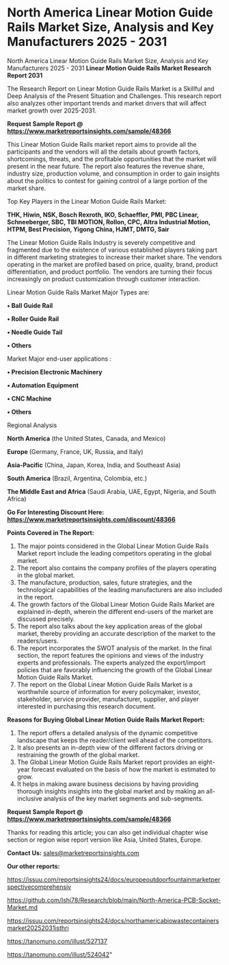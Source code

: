 # North America Linear Motion Guide Rails Market Size, Analysis and Key Manufacturers 2025 - 2031
North America Linear Motion Guide Rails Market Size, Analysis and Key Manufacturers 2025 - 2031
<strong>Linear Motion Guide Rails Market Research Report 2031</strong>

The Research Report on Linear Motion Guide Rails Market is a Skillful and Deep Analysis of the Present Situation and Challenges. This research report also analyzes other important trends and market drivers that will affect market growth over 2025-2031.

<strong>Request Sample Report @ <a href=https://www.marketreportsinsights.com/sample/48366>https://www.marketreportsinsights.com/sample/48366</a></strong>

This Linear Motion Guide Rails market report aims to provide all the participants and the vendors will all the details about growth factors, shortcomings, threats, and the profitable opportunities that the market will present in the near future. The report also features the revenue share, industry size, production volume, and consumption in order to gain insights about the politics to contest for gaining control of a large portion of the market share.

Top Key Players in the Linear Motion Guide Rails Market:

<strong>THK, Hiwin, NSK, Bosch Rexroth, IKO, Schaeffler, PMI, PBC Linear, Schneeberger, SBC, TBI MOTION, Rollon, CPC, Altra Industrial Motion, HTPM, Best Precision, Yigong China, HJMT, DMTG, Sair</strong>

The Linear Motion Guide Rails Industry is severely competitive and fragmented due to the existence of various established players taking part in different marketing strategies to increase their market share. The vendors operating in the market are profiled based on price, quality, brand, product differentiation, and product portfolio. The vendors are turning their focus increasingly on product customization through customer interaction.

Linear Motion Guide Rails Market Major Types are:

<strong>•  Ball Guide Rail

•  Roller Guide Rail

•  Needle Guide Tail

•  Others</strong>

Market Major end-user applications :

<strong>•  Precision Electronic Machinery

•  Automation Equipment

•  CNC Machine

•  Others</strong>

Regional Analysis

</u><strong><b>North America</b></strong> (the United States, Canada, and Mexico)

<strong><b>Europe </b></strong>(Germany, France, UK, Russia, and Italy)

<strong><b>Asia-Pacific</b></strong> (China, Japan, Korea, India, and Southeast Asia)

<strong><b>South America</b></strong> (Brazil, Argentina, Colombia, etc.)

<strong><b>The Middle East and Africa</b></strong> (Saudi Arabia, UAE, Egypt, Nigeria, and South Africa)

<strong>Go For Interesting Discount Here: <a href=https://www.marketreportsinsights.com/discount/48366>https://www.marketreportsinsights.com/discount/48366</a></strong>

<strong>Points Covered in The Report:</strong>
<ol>
  <li>The major points considered in the Global Linear Motion Guide Rails Market report include the leading competitors operating in the global market.</li>
  <li>The report also contains the company profiles of the players operating in the global market.</li>
  <li>The manufacture, production, sales, future strategies, and the technological capabilities of the leading manufacturers are also included in the report.</li>
  <li>The growth factors of the Global Linear Motion Guide Rails Market are explained in-depth, wherein the different end-users of the market are discussed precisely.</li>
  <li>The report also talks about the key application areas of the global market, thereby providing an accurate description of the market to the readers/users.</li>
  <li>The report incorporates the SWOT analysis of the market. In the final section, the report features the opinions and views of the industry experts and professionals. The experts analyzed the export/import policies that are favorably influencing the growth of the Global Linear Motion Guide Rails Market.</li>
  <li>The report on the Global Linear Motion Guide Rails Market is a worthwhile source of information for every policymaker, investor, stakeholder, service provider, manufacturer, supplier, and player interested in purchasing this research document.</li>
</ol>
<strong>Reasons for Buying Global Linear Motion Guide Rails Market Report:</strong>

<ol>
  <li>The report offers a detailed analysis of the dynamic competitive landscape that keeps the reader/client well ahead of the competitors.</li>
  <li>It also presents an in-depth view of the different factors driving or restraining the growth of the global market.</li>
  <li>The Global Linear Motion Guide Rails Market report provides an eight-year forecast evaluated on the basis of how the market is estimated to grow.</li>
  <li>It helps in making aware business decisions by having providing thorough insights insights into the global market and by making an all-inclusive analysis of the key market segments and sub-segments.</li>
</ol>
<strong>Request Sample Report @ <a href=https://www.marketreportsinsights.com/sample/48366>https://www.marketreportsinsights.com/sample/48366</a></strong>


Thanks for reading this article; you can also get individual chapter wise section or region wise report version like Asia, United States, Europe.

<strong>Contact Us:</strong>
sales@marketreportsinsights.com

<strong>Our other reports:</strong>

<a href=https://issuu.com/reportsinsights24/docs/europeoutdoorfountainmarketperspectivecomprehensiv>https://issuu.com/reportsinsights24/docs/europeoutdoorfountainmarketperspectivecomprehensiv</a>

<a href=https://github.com/Ishi78/Research/blob/main/North-America-PCB-Socket-Market.md>https://github.com/Ishi78/Research/blob/main/North-America-PCB-Socket-Market.md</a>

<a href=https://issuu.com/reportsinsights24/docs/northamericabiowastecontainersmarket20252031isthri>https://issuu.com/reportsinsights24/docs/northamericabiowastecontainersmarket20252031isthri</a>

<a href=https://tanomuno.com/illust/527137>https://tanomuno.com/illust/527137</a>

<a href=https://tanomuno.com/illust/524042>https://tanomuno.com/illust/524042</a>"

